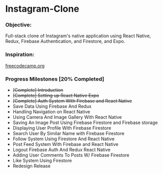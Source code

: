 # Instagram-Clone

<h3>Objective:</h3>
<div>Full-stack clone of Instagram's native application using React Native, Redux, Firebase Authentication, and Firestore, and Expo.</div>

<h3>Inspiration:</h3>
<a href="https://www.youtube.com/watch?v=1hPgQWbWmEk&t=3843s&ab_channel=freeCodeCamp.org">freecodecamp.org</a>
<!--
Progess Milestones [In-Progress]
  (0:00:00) Introduction
  (0:02:28) Setting up React Native Expo
  (0:16:34) Auth System With Firebase and React Native
  (0:56:33) Save Data Using Firebase And Redux
  (1:29:05) Handling Navigation on React Native
  (1:49:43) Using Camera And Image Gallery With React Native
  (2:12:57) Saving An Image Post Using Firebase Firestore and Firebase storage
  (2:42:38) Displaying User Profile With Firebase Firestore
  (3:11:57) Search User By Similar Name with Firebase Firestore
  (3:36:00) Follow System Using Firestore And React Native
  (3:55:42) Post Feed System With Firebase and React Native
  (4:27:48) Logout Firebase Auth And Redux React Native
  (4:35:24) Adding User Comments To Posts W/ Firebase Firestore
  (5:14:00) Like System Using Firestore
  (5:47:25) Redesign Release
-->
  <h3>Progress Milestones [20% Completed]</h3>
  <ul>
      <li style="text-decoration: line-through;">[Complete] Introduction</li>
      <li style="text-decoration: line-through;">[Complete] Setting up React Native Expo</li>
      <li style="text-decoration: line-through;">[Complete] Auth System With Firebase and React Native</li>
      <li>Save Data Using Firebase And Redux</li>
      <li>Handling Navigation on React Native</li>
      <li>Using Camera And Image Gallery With React Native</li>
      <li>Saving An Image Post Using Firebase Firestore and Firebase storage</li>
      <li>Displaying User Profile With Firebase Firestore</li>
      <li>Search User By Similar Name with Firebase Firestore</li>
      <li>Follow System Using Firestore And React Native</li>
      <li>Post Feed System With Firebase and React Native</li>
      <li>Logout Firebase Auth And Redux React Native</li>
      <li>Adding User Comments To Posts W/ Firebase Firestore</li>
      <li>Like System Using Firestore</li>
      <li>Redesign Release</li>
  </ul>

</body>
</html>

